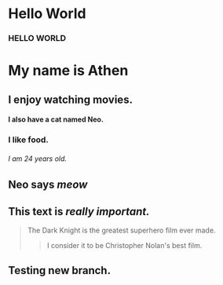 # Hello World

### HELLO WORLD

# My name is Athen

## I enjoy watching movies.

#### I also have a cat named Neo.

### I like food.

###### I am 24 years old.

## Neo says *meow*

## This text is ***really important.***

> The Dark Knight is the greatest superhero film ever made.
>
>> I consider it to be Christopher Nolan's best film.

## Testing new branch.
